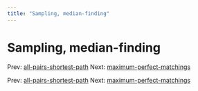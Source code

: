 ```yaml
---
title: "Sampling, median-finding"
---
```


# Sampling, median-finding

Prev: [all-pairs-shortest-path](all-pairs-shortest-path.md)
Next: [maximum-perfect-matchings](maximum-perfect-matchings.md)

Prev: [all-pairs-shortest-path](all-pairs-shortest-path.md)
Next: [maximum-perfect-matchings](maximum-perfect-matchings.md)
